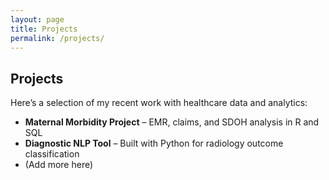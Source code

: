 ```yaml
---
layout: page
title: Projects
permalink: /projects/
---
```


## Projects

Here’s a selection of my recent work with healthcare data and analytics:
- **Maternal Morbidity Project** – EMR, claims, and SDOH analysis in R and SQL
- **Diagnostic NLP Tool** – Built with Python for radiology outcome classification
- (Add more here)
